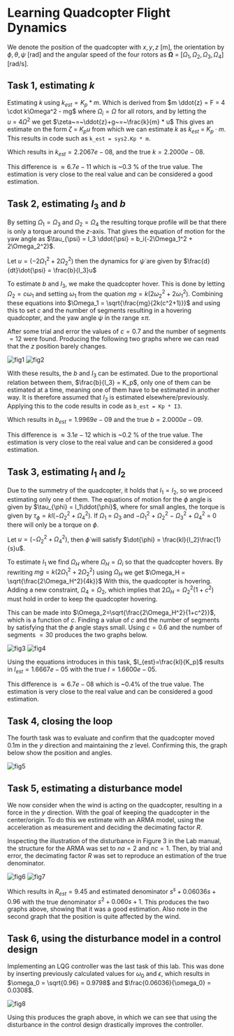 # Learning Quadcopter Flight Dynamics

We denote the position of the quadcopter with $x, y, z$ [m],
the orientation by $\phi, \theta, \psi$ [rad]
and the angular speed of the four rotors as
$\mathbf{\Omega}~=~[\Omega_1, \Omega_2, \Omega_3, \Omega_4]$ [rad/s].

## Task 1, estimating $k$

Estimating $k$ using $k_{est} = K_p * m$.
Which is derived from $m \ddot{z} = F = 4 \cdot k\Omega^2 - mg$
where $\Omega_i = \Omega$ for all rotors,
and by letting the $u~=~4\Omega^2$ we get $\zeta~=~\ddot{z}+g~=~\frac{k}{m} * u$
This gives an estimate on the form $\zeta~=~K_p u$
from which we can estimate $k$ as $k_{est}~=~K_p \cdot m$.
This results in code such as `k_est = sys2.Kp * m`.

Which results in $k_{est} = 2.2067e-08$, and the true $k = 2.2000e-08$.

This difference is $\approx 6.7e-11$ which is ~$0.3~\%$ of the true value. The estimation is very close to the real value and can be considered a good estimation.

## Task 2, estimating $I_3$ and $b$

By setting $\Omega_1 = \Omega_3$ and $\Omega_2 = \Omega_4$ the resulting torque profile will be that there is only a torque around the $z$-axis. That gives the equation of motion for the yaw angle as $\tau_{\psi} = I_3 \ddot{\psi} = b_i(-2\Omega_1^2 + 2\Omega_2^2)$.

Let $u=(-2\Omega_1^2 + 2\Omega_2^2)$ then the dynamics for $\dot{\psi}$ are given by $\frac{d}{dt}\dot{\psi} = \frac{b}{I_3}u$

To estimate $b$ and $I_3$, we make the quadcopter hover. This is done by letting $\Omega_2 = c\omega_1$ and setting $\omega_1$ from the quation $mg = k(2\omega_2^2+2\omega_1^2)$.
Combining these equations into $\Omega_1 = \sqrt{\frac{mg}{2k(c^2+1)}}$ and using this to set $c$ and the number of segments resulting in a hovering quadcopter, and the yaw angle $\psi$ in the range $\pm \pi$.

After some trial and error the values of $c=0.7$ and the number of segments $=12$ were found. Producing the following two graphs where we can read that the $z$ position barely changes.

![fig1](img/fig1.png)
![fig2](img/fig2.png)

With these results, the $b$ and $I_3$ can be estimated.
Due to the proportional relation between them, $\frac{b}{I_3} = K_p$, only one of them can be estimated at a time,
meaning one of them have to be estimated in another way. It is therefore assumed that $I_3$ is estimated elsewhere/previously. Applying this to the code results in code as `b_est = Kp * I3`.

Which results in $b_{est} = 1.9969e-09$ and the true $b = 2.0000e-09$.

This difference is $\approx 3.1e-12$ which is ~$0.2~\%$ of the true value. The estimation is very close to the real value and can be considered a good estimation.

## Task 3, estimating $I_1$ and $I_2$

Due to the summetry of the quadcopter, it holds that $I_1=I_2$,
so we proceed estimating only one of them.
The equations of motion for the $\phi$ angle is given by
$\tau_{\phi} = I_1\ddot{\phi}$, where for small angles, the torque is given by
$\tau_{\phi} = kl(-\Omega_2^2 + \Omega_4^2)$.
If $\Omega_1~=~\Omega_3$ and $-\Omega_1^2~+~\Omega_2^2~-~\Omega_3^2~+~\Omega_4^2~=~0$ there will only be a torque on $\phi$.

Let $u=(-\Omega_2^2+\Omega_4^2)$, then $\dot{\phi}$ will satisfy $\dot{\phi} = \frac{kl}{I_2}\frac{1}{s}u$.

To estimate $I_1$ we find $\Omega_H$ where $\Omega_H = \Omega_i$ so that the quadcopter hovers. By rewriting $mg=k(2\Omega_1^2+2\Omega_2^2)$ using $\Omega_H$ we get
$\Omega_H = \sqrt{\frac{2\Omega_H^2}{4k}}$
With this, the quadcopter is hovering.
Adding a new constraint, $\Omega_4 = \Omega_2$, which implies that
$2\Omega_H = \Omega_2^2(1+c^2)$ must hold in order to keep the quadcopter hovering.

This can be made into $\Omega_2=\sqrt{\frac{2\Omega_H^2}{1+c^2}}$,
which is a function of $c$.
Finding a value of $c$ and the number of segments by satisfying that the $\phi$ angle stays small. Using $c = 0.6$ and the number of segments $= 30$ produces the two graphs below.

![fig3](img/fig3.png)
![fig4](img/fig4.png)

Using the equations introduces in this task, $I_{est}=\frac{kl}{K_p}$
results in $I_{est}=1.6667e-05$ with the true $I = 1.6600e-05$.

This difference is $\approx 6.7e-08$ which is ~$0.4 \%$ of the true value.
The estimation is very close to the real value and can be considered a good estimation.

## Task 4, closing the loop

The fourth task was to evaluate and confirm that the quadcopter moved $0.1$m in the $y$ direction and maintaining the $z$ level. Confirming this, the graph below show the position and angles.

![fig5](img/fig5.png)

## Task 5, estimating a disturbance model

We now consider when the wind is acting on the quadcopter, resulting in a force in the $y$ direction. With the goal of keeping the quadcopter in the center/origin. To do this we estimate with an ARMA model, using the acceleration as measurement and deciding the decimating factor $R$.

Inspecting the illustration of the disturbance in Figure 3 in the Lab manual, the structure for the ARMA was set to $na=2$ and $nc=1$.
Then, by trial and error, the decimating factor $R$ was set to reproduce an estimation of the true denominator.

![fig6](img/fig6.png)
![fig7](img/fig7.png)

Which results in $R_{est} = 9.45$ and estimated denominator $s^s+0.06036s+0.96$ with the true denominator $s^2+0.060s+1$. This produces the two graphs above, showing that it was a good estimation. Also note in the second graph that the position is quite affected by the wind.

## Task 6, using the disturbance model in a control design

Implementing an LQG controller was the last task of this lab. This was done by inserting previously calculated values for $\omega_0$ and $\epsilon$, which results in $\omega_0 = \sqrt{0.96} = 0.9798$ and $\frac{0.06036}{\omega_0} = 0.0308$.

![fig8](img/fig8.png)

Using this produces the graph above, in which we can see that using the disturbance in the control design drastically improves the controller.
